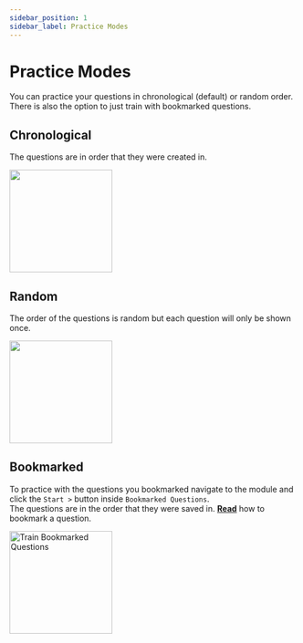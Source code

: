 ```yaml
---
sidebar_position: 1
sidebar_label: Practice Modes
---
```


# Practice Modes

You can practice your questions in chronological (default) or random order.  
There is also the option to just train with bookmarked questions.

## Chronological

The questions are in order that they were created in.

<img src="./.github/Docs/assets/images/practice-chronological.png" height="180px" />

## Random

The order of the questions is random but each question will only be shown once.

<img src="./.github/Docs/assets/images/practice-random.png" height="180px" />

## Bookmarked

To practice with the questions you bookmarked navigate to the module and click the `Start >` button inside `Bookmarked Questions`.  
The questions are in the order that they were saved in. **[Read](#bookmarked-questions)** how to bookmark a question.

<img src="./.github/Docs/assets/images/train-bookmarked-questions.png" alt="Train Bookmarked Questions" height="180px"/>